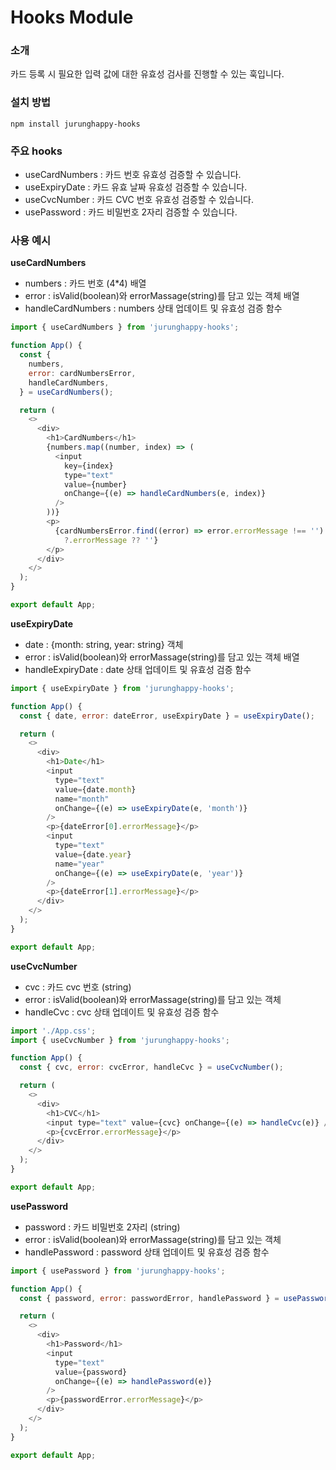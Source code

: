 # Hooks Module

### 소개

카드 등록 시 필요한 입력 값에 대한 유효성 검사를 진행할 수 있는 훅입니다.

### 설치 방법

`npm install jurunghappy-hooks`

### 주요 hooks

- useCardNumbers : 카드 번호 유효성 검증할 수 있습니다.
- useExpiryDate : 카드 유효 날짜 유효성 검증할 수 있습니다.
- useCvcNumber : 카드 CVC 번호 유효성 검증할 수 있습니다.
- usePassword : 카드 비밀번호 2자리 검증할 수 있습니다.

### 사용 예시

**useCardNumbers**

- numbers : 카드 번호 (4\*4) 배열
- error : isValid(boolean)와 errorMassage(string)를 담고 있는 객체 배열
- handleCardNumbers : numbers 상태 업데이트 및 유효성 검증 함수

```js
import { useCardNumbers } from 'jurunghappy-hooks';

function App() {
  const {
    numbers,
    error: cardNumbersError,
    handleCardNumbers,
  } = useCardNumbers();

  return (
    <>
      <div>
        <h1>CardNumbers</h1>
        {numbers.map((number, index) => (
          <input
            key={index}
            type="text"
            value={number}
            onChange={(e) => handleCardNumbers(e, index)}
          />
        ))}
        <p>
          {cardNumbersError.find((error) => error.errorMessage !== '')
            ?.errorMessage ?? ''}
        </p>
      </div>
    </>
  );
}

export default App;
```

**useExpiryDate**

- date : {month: string, year: string} 객체
- error : isValid(boolean)와 errorMassage(string)를 담고 있는 객체 배열
- handleExpiryDate : date 상태 업데이트 및 유효성 검증 함수

```js
import { useExpiryDate } from 'jurunghappy-hooks';

function App() {
  const { date, error: dateError, useExpiryDate } = useExpiryDate();

  return (
    <>
      <div>
        <h1>Date</h1>
        <input
          type="text"
          value={date.month}
          name="month"
          onChange={(e) => useExpiryDate(e, 'month')}
        />
        <p>{dateError[0].errorMessage}</p>
        <input
          type="text"
          value={date.year}
          name="year"
          onChange={(e) => useExpiryDate(e, 'year')}
        />
        <p>{dateError[1].errorMessage}</p>
      </div>
    </>
  );
}

export default App;
```

**useCvcNumber**

- cvc : 카드 cvc 번호 (string)
- error : isValid(boolean)와 errorMassage(string)를 담고 있는 객체
- handleCvc : cvc 상태 업데이트 및 유효성 검증 함수

```js
import './App.css';
import { useCvcNumber } from 'jurunghappy-hooks';

function App() {
  const { cvc, error: cvcError, handleCvc } = useCvcNumber();

  return (
    <>
      <div>
        <h1>CVC</h1>
        <input type="text" value={cvc} onChange={(e) => handleCvc(e)} />
        <p>{cvcError.errorMessage}</p>
      </div>
    </>
  );
}

export default App;
```

**usePassword**

- password : 카드 비밀번호 2자리 (string)
- error : isValid(boolean)와 errorMassage(string)를 담고 있는 객체
- handlePassword : password 상태 업데이트 및 유효성 검증 함수

```js
import { usePassword } from 'jurunghappy-hooks';

function App() {
  const { password, error: passwordError, handlePassword } = usePassword();

  return (
    <>
      <div>
        <h1>Password</h1>
        <input
          type="text"
          value={password}
          onChange={(e) => handlePassword(e)}
        />
        <p>{passwordError.errorMessage}</p>
      </div>
    </>
  );
}

export default App;
```
